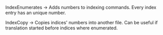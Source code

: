 IndexEnumerates -> Adds numbers to indexing commands. Every index entry has an unique number.

IndexCopy -> Copies indices' numbers into another file. Can be useful if translation started before indices where enumerated.
